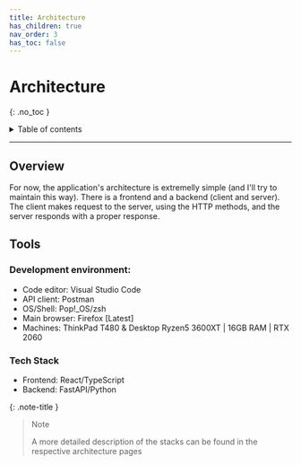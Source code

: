 ```yaml
---
title: Architecture
has_children: true
nav_order: 3
has_toc: false
---
```


# Architecture

{: .no_toc }

<details markdown="block">
  <summary>
    Table of contents
  </summary>
  {: .text-delta }
1. TOC
{:toc}
</details>

---

## Overview

For now, the application's architecture is extremelly simple (and I'll try to
maintain this way). There is a frontend and a backend (client and server).
The client makes request to the server, using the HTTP methods, and the server
responds with a proper response.
## Tools

### Development environment:
- Code editor: Visual Studio Code
- API client: Postman
- OS/Shell: Pop!_OS/zsh
- Main browser: Firefox [Latest]
- Machines: ThinkPad T480 & Desktop Ryzen5 3600XT | 16GB RAM | RTX 2060

### Tech Stack
- Frontend: React/TypeScript
- Backend: FastAPI/Python

{: .note-title }
> Note
>
> A more detailed description of the stacks can be found in the respective
> architecture pages